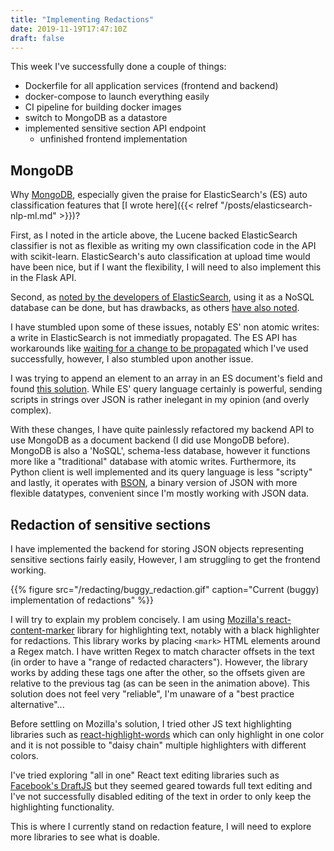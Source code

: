 ```yaml
---
title: "Implementing Redactions"
date: 2019-11-19T17:47:10Z
draft: false
---
```


This week I've successfully done a couple of things:

- Dockerfile for all application services (frontend and backend)
- docker-compose to launch everything easily
- CI pipeline for building docker images
- switch to MongoDB as a datastore
- implemented sensitive section API endpoint
  - unfinished frontend implementation

## MongoDB

Why [MongoDB](https://www.mongodb.com/), especially given the praise for ElasticSearch's (ES) auto classification features that [I wrote here]({{< relref "/posts/elasticsearch-nlp-ml.md" >}})?

First, as I noted in the article above, the Lucene backed ElasticSearch classifier is not as flexible as writing my own classification code in the API with scikit-learn. ElasticSearch's auto classification at upload time would have been nice, but if I want the flexibility, I will need to also implement this in the Flask API.

Second, as [noted by the developers of ElasticSearch](https://www.elastic.co/blog/found-elasticsearch-as-nosql), using it as a NoSQL database can be done, but has drawbacks, as others [have also noted](https://www.quora.com/Why-shouldnt-I-use-ElasticSearch-as-my-primary-datastore).

I have stumbled upon some of these issues, notably ES' non atomic writes: a write in ElasticSearch is not immediatly propagated. The ES API has workarounds like [waiting for a change to be propagated](https://www.elastic.co/guide/en/elasticsearch/reference/current/docs-refresh.html) which I've used successfully, however, I also stumbled upon another issue.

I was trying to append an element to an array in an ES document's field and found [this solution](https://stackoverflow.com/questions/51384829/how-to-append-to-an-array-in-elasticsearch-using-elasticsearch-py). While ES' query language certainly is powerful, sending scripts in strings over JSON is rather inelegant in my opinion (and overly complex).

With these changes, I have quite painlessly refactored my backend API to use MongoDB as a document backend (I did use MongoDB before). MongoDB is also a 'NoSQL', schema-less database, however it functions more like a "traditional" database with atomic writes. Furthermore, its Python client is well implemented and its query language is less "scripty" and lastly, it operates with [BSON](https://en.wikipedia.org/wiki/BSON), a binary version of JSON with more flexible datatypes, convenient since I'm mostly working with JSON data.

## Redaction of sensitive sections

I have implemented the backend for storing JSON objects representing sensitive sections fairly easily, However, I am struggling to get the frontend working.

{{% figure src="/redacting/buggy_redaction.gif" caption="Current (buggy) implementation of redactions" %}}

I will try to explain my problem concisely. I am using [Mozilla's react-content-marker](https://github.com/mozilla/react-content-marker) library for highlighting text, notably with a black highlighter for redactions. This library works by placing `<mark>` HTML elements around a Regex match. I have written Regex to match character offsets in the text (in order to have a "range of redacted characters"). However, the library works by adding these tags one after the other, so the offsets given are relative to the previous tag (as can be seen in the animation above). This solution does not feel very "reliable", I'm unaware of a "best practice alternative"...

Before settling on Mozilla's solution, I tried other JS text highlighting libraries such as [react-highlight-words](https://github.com/bvaughn/react-highlight-words) which can only highlight in one color and it is not possible to "daisy chain" multiple highlighters with different colors.

I've tried exploring "all in one" React text editing libraries such as [Facebook's DraftJS](https://github.com/facebook/draft-js) but they seemed geared towards full text editing and I've not successfully disabled editing of the text in order to only keep the highlighting functionality.

This is where I currently stand on redaction feature, I will need to explore more libraries to see what is doable.
